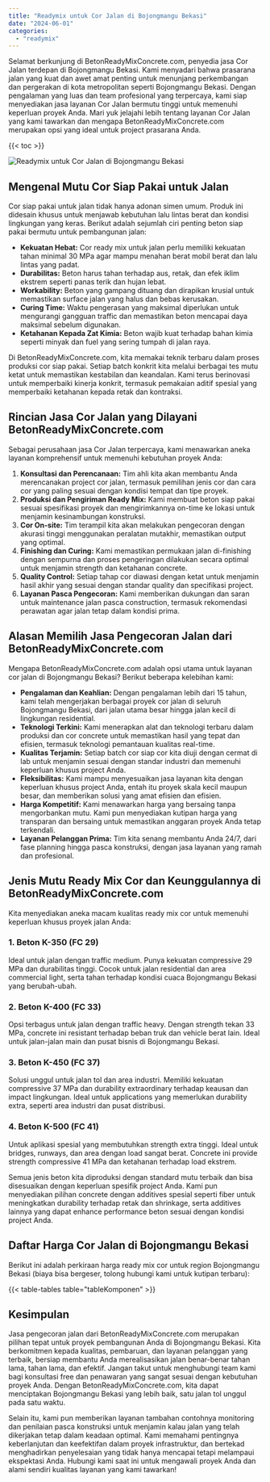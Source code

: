 ```yaml
---
title: "Readymix untuk Cor Jalan di Bojongmangu Bekasi"
date: "2024-06-01"
categories: 
  - "readymix"
---
```


Selamat berkunjung di BetonReadyMixConcrete.com, penyedia jasa Cor Jalan terdepan di Bojongmangu Bekasi. Kami menyadari bahwa prasarana jalan yang kuat dan awet amat penting untuk menunjang perkembangan dan pergerakan di kota metropolitan seperti Bojongmangu Bekasi. Dengan pengalaman yang luas dan team profesional yang terpercaya, kami siap menyediakan jasa layanan Cor Jalan bermutu tinggi untuk memenuhi keperluan proyek Anda. Mari yuk jelajahi lebih tentang layanan Cor Jalan yang kami tawarkan dan mengapa BetonReadyMixConcrete.com merupakan opsi yang ideal untuk project prasarana Anda.

{{< toc >}}

![Readymix untuk Cor Jalan di Bojongmangu Bekasi](https://betoncor8.github.io/cor/harga-beton-readymix-concrete%20(14).png)

## Mengenal Mutu Cor Siap Pakai untuk Jalan

Cor siap pakai untuk jalan tidak hanya adonan simen umum. Produk ini didesain khusus untuk menjawab kebutuhan lalu lintas berat dan kondisi lingkungan yang keras. Berikut adalah sejumlah ciri penting beton siap pakai bermutu untuk pembangunan jalan:

- **Kekuatan Hebat:** Cor ready mix untuk jalan perlu memiliki kekuatan tahan minimal 30 MPa agar mampu menahan berat mobil berat dan lalu lintas yang padat.
- **Durabilitas:** Beton harus tahan terhadap aus, retak, dan efek iklim ekstrem seperti panas terik dan hujan lebat.
- **Workability:** Beton yang gampang dituang dan dirapikan krusial untuk memastikan surface jalan yang halus dan bebas kerusakan.
- **Curing Time:** Waktu pengerasan yang maksimal diperlukan untuk mengurangi gangguan traffic dan memastikan beton mencapai daya maksimal sebelum digunakan.
- **Ketahanan Kepada Zat Kimia:** Beton wajib kuat terhadap bahan kimia seperti minyak dan fuel yang sering tumpah di jalan raya.

Di BetonReadyMixConcrete.com, kita memakai teknik terbaru dalam proses produksi cor siap pakai. Setiap batch konkrit kita melalui berbagai tes mutu ketat untuk memastikan kestabilan dan keandalan. Kami terus berinovasi untuk memperbaiki kinerja konkrit, termasuk pemakaian aditif spesial yang memperbaiki ketahanan kepada retak dan kontraksi.

## Rincian Jasa Cor Jalan yang Dilayani BetonReadyMixConcrete.com

Sebagai perusahaan jasa Cor Jalan terpercaya, kami menawarkan aneka layanan komprehensif untuk memenuhi kebutuhan proyek Anda:

1. **Konsultasi dan Perencanaan:** Tim ahli kita akan membantu Anda merencanakan project cor jalan, termasuk pemilihan jenis cor dan cara cor yang paling sesuai dengan kondisi tempat dan tipe proyek.
2. **Produksi dan Pengiriman Ready Mix:** Kami membuat beton siap pakai sesuai spesifikasi proyek dan mengirimkannya on-time ke lokasi untuk menjamin kesinambungan konstruksi.
3. **Cor On-site:** Tim terampil kita akan melakukan pengecoran dengan akurasi tinggi menggunakan peralatan mutakhir, memastikan output yang optimal.
4. **Finishing dan Curing:** Kami memastikan permukaan jalan di-finishing dengan sempurna dan proses pengeringan dilakukan secara optimal untuk menjamin strength dan ketahanan concrete.
5. **Quality Control:** Setiap tahap cor diawasi dengan ketat untuk menjamin hasil akhir yang sesuai dengan standar quality dan specifikasi project.
6. **Layanan Pasca Pengecoran:** Kami memberikan dukungan dan saran untuk maintenance jalan pasca construction, termasuk rekomendasi perawatan agar jalan tetap dalam kondisi prima.

## Alasan Memilih Jasa Pengecoran Jalan dari BetonReadyMixConcrete.com

Mengapa BetonReadyMixConcrete.com adalah opsi utama untuk layanan cor jalan di Bojongmangu Bekasi? Berikut beberapa kelebihan kami:

- **Pengalaman dan Keahlian:** Dengan pengalaman lebih dari 15 tahun, kami telah mengerjakan berbagai proyek cor jalan di seluruh Bojongmangu Bekasi, dari jalan utama besar hingga jalan kecil di lingkungan residential.
- **Teknologi Terkini:** Kami menerapkan alat dan teknologi terbaru dalam produksi dan cor concrete untuk memastikan hasil yang tepat dan efisien, termasuk teknologi pemantauan kualitas real-time.
- **Kualitas Terjamin:** Setiap batch cor siap cor kita diuji dengan cermat di lab untuk menjamin sesuai dengan standar industri dan memenuhi keperluan khusus project Anda.
- **Fleksibilitas:** Kami mampu menyesuaikan jasa layanan kita dengan keperluan khusus project Anda, entah itu proyek skala kecil maupun besar, dan memberikan solusi yang amat efisien dan efisien.
- **Harga Kompetitif:** Kami menawarkan harga yang bersaing tanpa mengorbankan mutu. Kami pun menyediakan kutipan harga yang transparan dan bersaing untuk memastikan anggaran proyek Anda tetap terkendali.
- **Layanan Pelanggan Prima:** Tim kita senang membantu Anda 24/7, dari fase planning hingga pasca konstruksi, dengan jasa layanan yang ramah dan profesional.

## Jenis Mutu Ready Mix Cor dan Keunggulannya di BetonReadyMixConcrete.com

Kita menyediakan aneka macam kualitas ready mix cor untuk memenuhi keperluan khusus proyek jalan Anda:

### 1\. Beton K-350 (FC 29)

Ideal untuk jalan dengan traffic medium. Punya kekuatan compressive 29 MPa dan durabilitas tinggi. Cocok untuk jalan residential dan area commercial light, serta tahan terhadap kondisi cuaca Bojongmangu Bekasi yang berubah-ubah.

### 2\. Beton K-400 (FC 33)

Opsi terbagus untuk jalan dengan traffic heavy. Dengan strength tekan 33 MPa, concrete ini resistant terhadap beban truk dan vehicle berat lain. Ideal untuk jalan-jalan main dan pusat bisnis di Bojongmangu Bekasi.

### 3\. Beton K-450 (FC 37)

Solusi unggul untuk jalan tol dan area industri. Memiliki kekuatan compressive 37 MPa dan durability extraordinary terhadap keausan dan impact lingkungan. Ideal untuk applications yang memerlukan durability extra, seperti area industri dan pusat distribusi.

### 4\. Beton K-500 (FC 41)

Untuk aplikasi spesial yang membutuhkan strength extra tinggi. Ideal untuk bridges, runways, dan area dengan load sangat berat. Concrete ini provide strength compressive 41 MPa dan ketahanan terhadap load ekstrem.

Semua jenis beton kita diproduksi dengan standard mutu terbaik dan bisa disesuaikan dengan keperluan spesifik project Anda. Kami pun menyediakan pilihan concrete dengan additives spesial seperti fiber untuk meningkatkan durability terhadap retak dan shrinkage, serta additives lainnya yang dapat enhance performance beton sesuai dengan kondisi project Anda.

## Daftar Harga Cor Jalan di Bojongmangu Bekasi

Berikut ini adalah perkiraan harga ready mix cor untuk region Bojongmangu Bekasi (biaya bisa bergeser, tolong hubungi kami untuk kutipan terbaru):

{{< table-tables table="tableKomponen" >}}

## Kesimpulan

Jasa pengecoran jalan dari BetonReadyMixConcrete.com merupakan pilihan tepat untuk proyek pembangunan Anda di Bojongmangu Bekasi. Kita berkomitmen kepada kualitas, pembaruan, dan layanan pelanggan yang terbaik, bersiap membantu Anda merealisasikan jalan benar-benar tahan lama, tahan lama, dan efektif. Jangan takut untuk menghubungi team kami bagi konsultasi free dan penawaran yang sangat sesuai dengan kebutuhan proyek Anda. Dengan BetonReadyMixConcrete.com, kita dapat menciptakan Bojongmangu Bekasi yang lebih baik, satu jalan tol unggul pada satu waktu.

Selain itu, kami pun memberikan layanan tambahan contohnya monitoring dan penilaian pasca konstruksi untuk menjamin kalau jalan yang telah dikerjakan tetap dalam keadaan optimal. Kami memahami pentingnya keberlanjutan dan keefektifan dalam proyek infrastruktur, dan bertekad menghadirkan penyelesaian yang tidak hanya mencapai tetapi melampaui ekspektasi Anda. Hubungi kami saat ini untuk mengawali proyek Anda dan alami sendiri kualitas layanan yang kami tawarkan!
